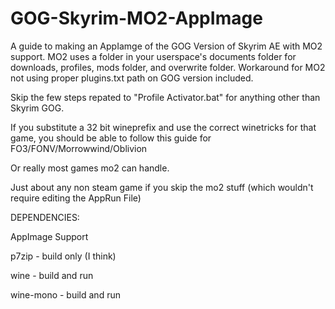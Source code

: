 # GOG-Skyrim-MO2-AppImage
A guide to making an AppIamge of the GOG Version of Skyrim AE with MO2 support. MO2 uses a folder in your userspace's documents folder for downloads, profiles, mods folder, and overwrite folder. Workaround for MO2 not using proper plugins.txt path on GOG version included.

Skip the few steps repated to "Profile Activator.bat" for anything other than Skyrim GOG.

If you substitute a 32 bit wineprefix and use the correct winetricks for that game, you should be able to follow this guide for FO3/FONV/Morrowwind/Oblivion

Or really most games mo2 can handle.

Just about any non steam game if you skip the mo2 stuff (which wouldn't require editing the AppRun File)



DEPENDENCIES:

AppImage Support

p7zip - build only (I think)

wine - build and run

wine-mono - build and run
